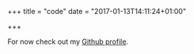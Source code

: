 +++
title = "code"
date = "2017-01-13T14:11:24+01:00"

+++

For now check out my [Github profile](https://github.com/flomotlik).
